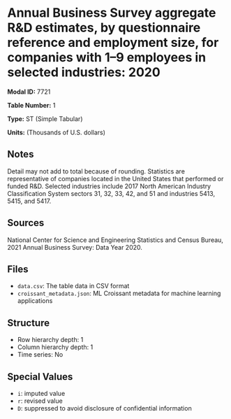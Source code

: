 # Annual Business Survey aggregate R&D estimates, by questionnaire reference and employment size, for companies with 1–9 employees in selected industries: 2020

**Modal ID:** 7721

**Table Number:** 1

**Type:** ST (Simple Tabular)

**Units:** (Thousands of U.S. dollars)

## Notes

Detail may not add to total because of rounding. Statistics are representative of companies located in the United States that performed or funded R&D. Selected industries include 2017 North American Industry Classification System sectors 31, 32, 33, 42, and 51 and industries 5413, 5415, and 5417.

## Sources

National Center for Science and Engineering Statistics and Census Bureau, 2021 Annual Business Survey: Data Year 2020.

## Files

- `data.csv`: The table data in CSV format
- `croissant_metadata.json`: ML Croissant metadata for machine learning applications

## Structure

- Row hierarchy depth: 1
- Column hierarchy depth: 1
- Time series: No

## Special Values

- `i`: imputed value
- `r`: revised value
- `D`: suppressed to avoid disclosure of confidential information
